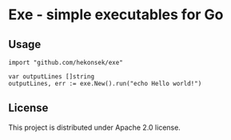 # Exe - simple executables for Go

## Usage

    import "github.com/hekonsek/exe"
    
    var outputLines []string
    outputLines, err := exe.New().run("echo Hello world!")
    
## License

This project is distributed under Apache 2.0 license.